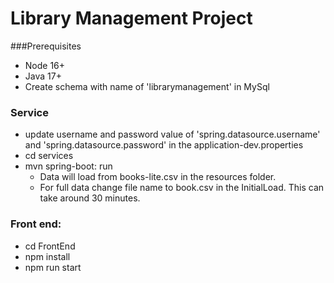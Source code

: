 # Library Management Project

###Prerequisites

- Node 16+
- Java 17+ 
- Create schema with name of 'librarymanagement' in MySql
 
### Service 

- update username and password value of 'spring.datasource.username' and 'spring.datasource.password' in the application-dev.properties
- cd services
- mvn spring-boot: run
  - Data will load from books-lite.csv in the resources folder. 
  - For full data change file name to book.csv in the InitialLoad. This can take around 30 minutes.


### Front end: 
- cd FrontEnd
- npm install
- npm run start
